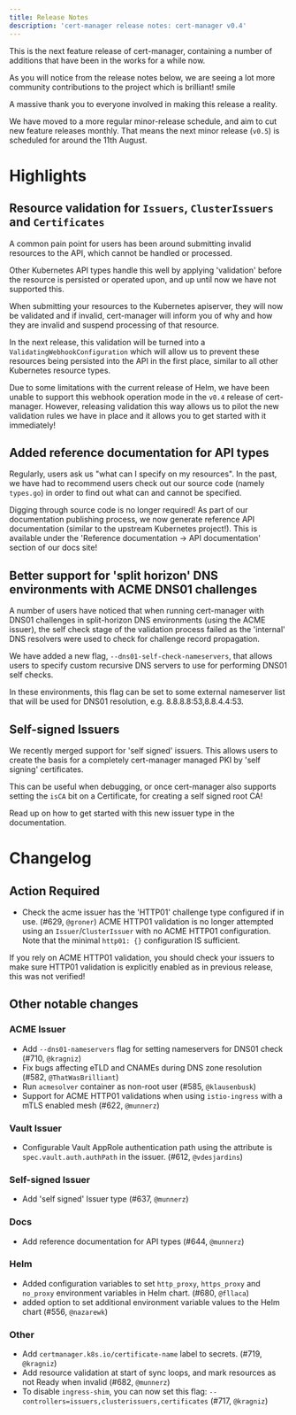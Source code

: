```yaml
---
title: Release Notes
description: 'cert-manager release notes: cert-manager v0.4'
---
```


This is the next feature release of cert-manager, containing a number of additions
that have been in the works for a while now.

As you will notice from the release notes below, we are seeing a lot more community
contributions to the project which is brilliant! smile

A massive thank you to everyone involved in making this release a reality.

We have moved to a more regular minor-release schedule, and aim to cut new feature
releases monthly. That means the next minor release (`v0.5`) is scheduled for
around the 11th August.

# Highlights

## Resource validation for `Issuers`, `ClusterIssuers` and `Certificates`
A common pain point for users has been around submitting invalid resources to the
API, which cannot be handled or processed.

Other Kubernetes API types handle this well by applying 'validation' before the
resource is persisted or operated upon, and up until now we have not supported this.

When submitting your resources to the Kubernetes apiserver, they will now be validated
and if invalid, cert-manager will inform you of why and how they are invalid and
suspend processing of that resource.

In the next release, this validation will be turned into a `ValidatingWebhookConfiguration`
which will allow us to prevent these resources being persisted into the API in
the first place, similar to all other Kubernetes resource types.

Due to some limitations with the current release of Helm, we have been unable to
support this webhook operation mode in the `v0.4` release of cert-manager.
However, releasing validation this way allows us to pilot the new validation rules
we have in place and it allows you to get started with it immediately!

## Added reference documentation for API types
Regularly, users ask us "what can I specify on my resources". In the past, we have
had to recommend users check out our source code (namely `types.go`) in order to
find out what can and cannot be specified.

Digging through source code is no longer required! As part of our documentation
publishing process, we now generate reference API documentation (similar to the
upstream Kubernetes project!). This is available under the
'Reference documentation -> API documentation' section of our docs site!

## Better support for 'split horizon' DNS environments with ACME DNS01 challenges
A number of users have noticed that when running cert-manager with DNS01 challenges
in split-horizon DNS environments (using the ACME issuer), the self check stage
of the validation process failed as the 'internal' DNS resolvers were used to
check for challenge record propagation.

We have added a new flag, `--dns01-self-check-nameservers`, that allows users to specify
custom recursive DNS servers to use for performing DNS01 self checks.

In these environments, this flag can be set to some external nameserver list that
will be used for DNS01 resolution, e.g. 8.8.8.8:53,8.8.4.4:53.

## Self-signed Issuers
We recently merged support for 'self signed' issuers. This allows users to create
the basis for a completely cert-manager managed PKI by 'self signing' certificates.

This can be useful when debugging, or once cert-manager also supports setting the
`isCA` bit on a Certificate, for creating a self signed root CA!

Read up on how to get started with this new issuer type in the documentation.

# Changelog
## Action Required
- Check the acme issuer has the 'HTTP01' challenge type configured if in use. (#629, `@groner`)
ACME HTTP01 validation is no longer attempted using an
`Issuer`/`ClusterIssuer` with no ACME HTTP01 configuration. Note that the minimal
`http01: {}` configuration IS sufficient.

If you rely on ACME HTTP01 validation, you should check your issuers to make
sure HTTP01 validation is explicitly enabled as in previous release, this was
not verified!

## Other notable changes
### ACME Issuer
- Add `--dns01-nameservers` flag for setting nameservers for DNS01 check (#710, `@kragniz`)
- Fix bugs affecting eTLD and CNAMEs during DNS zone resolution (#582, `@ThatWasBrilliant`)
- Run `acmesolver` container as non-root user (#585, `@klausenbusk`)
- Support for ACME HTTP01 validations when using `istio-ingress` with a mTLS enabled mesh (#622, `@munnerz`)
### Vault Issuer
- Configurable Vault AppRole authentication path using the attribute is `spec.vault.auth.authPath` in the issuer. (#612, `@vdesjardins`)
### Self-signed Issuer
- Add 'self signed' Issuer type (#637, `@munnerz`)
### Docs
- Add reference documentation for API types (#644, `@munnerz`)
### Helm
- Added configuration variables to set `http_proxy`, `https_proxy` and `no_proxy` environment variables in Helm chart. (#680, `@fllaca`)
- added option to set additional environment variable values to the Helm chart (#556, `@nazarewk`)
### Other
- Add `certmanager.k8s.io/certificate-name` label to secrets. (#719, `@kragniz`)
- Add resource validation at start of sync loops, and mark resources as not Ready when invalid (#682, `@munnerz`)
- To disable `ingress-shim`, you can now set this flag: `--controllers=issuers,clusterissuers,certificates` (#717, `@kragniz`)